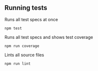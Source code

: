 
## Running tests

Runs all test specs at once
```
npm test
```

Runs all test specs and shows test coverage
```
npm run coverage
```

Lints all source files
```
npm run lint
```
